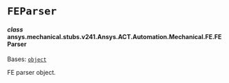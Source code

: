 # `FEParser`



#### *class* ansys.mechanical.stubs.v241.Ansys.ACT.Automation.Mechanical.FE.FEParser

Bases: [`object`](https://docs.python.org/3/library/functions.html#object)

FE parser object.

<!-- !! processed by numpydoc !! -->

